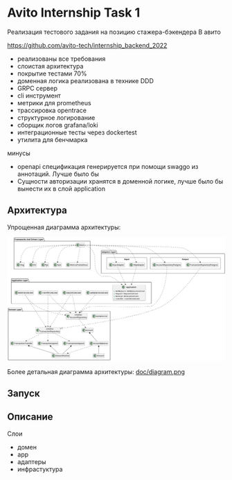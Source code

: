 # Avito Internship Task 1

Реализация тестового задания на позицию стажера-бэкендера В авито

https://github.com/avito-tech/internship_backend_2022

- реализованы все требования
- слоистая архитектура
- покрытие тестами 70%
- доменная логика реализована в технике DDD
- GRPC сервер
- cli инструмент
- метрики для prometheus
- трассировка opentrace
- структурное логирование 
- сборщик логов grafana/loki
- интеграционные тесты через dockertest
- утилита для бенчмарка

минусы
- openapi спецификация генерируется при помощи swaggo из аннотаций. Лучше было бы 
- Сущности авторизации хранятся в доменной логике, лучше было бы вынести их в слой application

## Архитектура

Упрощенная диаграмма архитектуры:

![](doc/simple.png)

Более детальная диаграмма архитектуры: [doc/diagram.png](doc/diagram.png)

## Запуск

## Описание

Слои
- домен
- app
- адаптеры
- инфрастуктура